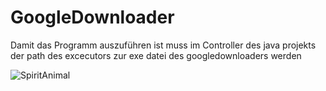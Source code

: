 # GoogleDownloader
Damit das Programm auszuführen ist muss im Controller des java projekts der path des excecutors zur exe datei des googledownloaders werden

![SpiritAnimal](https://user-images.githubusercontent.com/71427218/174885383-feb64295-b49b-4726-a181-9b450a5d510c.PNG)
